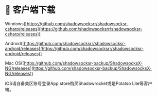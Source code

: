 # 📱 客户端下载

Windows([https://github.com/shadowsocksrr/shadowsocksr-csharp/releases](https://github.com/shadowsocksrr/shadowsocksr-csharp/releases))

Android([https://github.com/shadowsocksrr/shadowsocksr-android/releases](https://github.com/shadowsocksrr/shadowsocksr-android/releases))

Mac OS([https://github.com/shadowsocksr-backup/ShadowsocksX-NG/releases](https://github.com/shadowsocksr-backup/ShadowsocksX-NG/releases))

iOS请自备美区账号登录App store购买Shadowrocket或是Potatso Lite等客户端。
